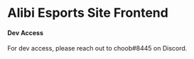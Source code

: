 # Alibi Esports Site Frontend

#### Dev Access
For dev access, please reach out to choob#8445 on Discord.

